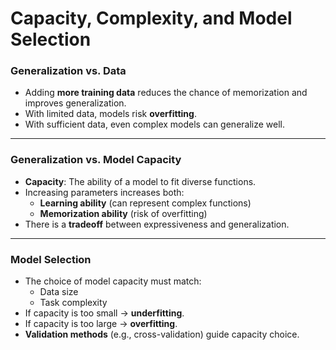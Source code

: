 # Capacity, Complexity, and Model Selection

### Generalization vs. Data
- Adding **more training data** reduces the chance of memorization and improves generalization.
- With limited data, models risk **overfitting**.
- With sufficient data, even complex models can generalize well.


---

### Generalization vs. Model Capacity
- **Capacity**: The ability of a model to fit diverse functions.
- Increasing parameters increases both:
  - **Learning ability** (can represent complex functions)
  - **Memorization ability** (risk of overfitting)
- There is a **tradeoff** between expressiveness and generalization.

---

### Model Selection
- The choice of model capacity must match:
  - Data size
  - Task complexity
- If capacity is too small → **underfitting**.  
- If capacity is too large → **overfitting**.
- **Validation methods** (e.g., cross-validation) guide capacity choice.

